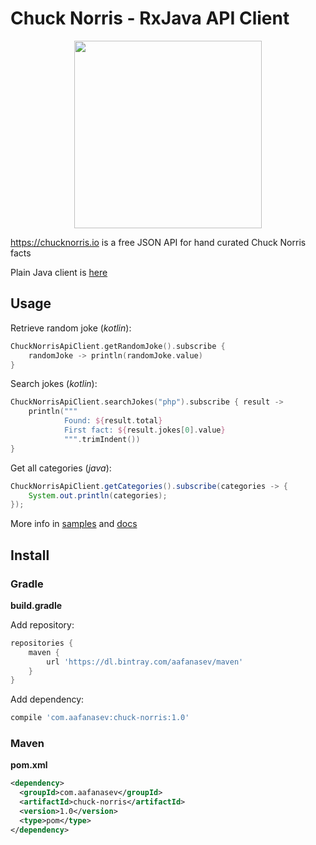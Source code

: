 # Chuck Norris - RxJava API Client

<p align="center">
    <img src="https://assets.chucknorris.host/img/chucknorris_logo_coloured_small@2x.png" width="300">
</p>

https://chucknorris.io is a free JSON API for hand curated Chuck Norris facts

Plain Java client is [here](https://github.com/chucknorris-io/client-java)

## Usage

Retrieve random joke (*kotlin*):

```kotlin
ChuckNorrisApiClient.getRandomJoke().subscribe { 
    randomJoke -> println(randomJoke.value) 
}
```

Search jokes (*kotlin*):

```kotlin
ChuckNorrisApiClient.searchJokes("php").subscribe { result ->
    println("""
            Found: ${result.total}
            First fact: ${result.jokes[0].value}
            """.trimIndent())
}
```

Get all categories (*java*):

```java
ChuckNorrisApiClient.getCategories().subscribe(categories -> {
    System.out.println(categories);
});
```

More info in [samples](/sample/src/main/kotlin/com/aafanasev/chucknorrissample) and [docs](/docs/index.md)

## Install

### Gradle

**build.gradle**

Add repository:

```groovy
repositories {
    maven {
        url 'https://dl.bintray.com/aafanasev/maven'
    }
}
```

Add dependency:

```groovy
compile 'com.aafanasev:chuck-norris:1.0'
```

### Maven

**pom.xml**

```xml
<dependency>
  <groupId>com.aafanasev</groupId>
  <artifactId>chuck-norris</artifactId>
  <version>1.0</version>
  <type>pom</type>
</dependency>
```